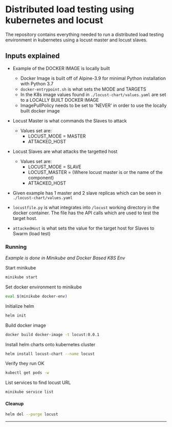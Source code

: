 Distributed load testing using kubernetes and locust
======================

The repository contains everything needed to run a distributed load testing environment in kubernetes using a locust master and locust slaves. 

## Inputs explained

- Example of the DOCKER IMAGE is locally built
  - Docker Image is built off of Alpine-3.9 for minimal Python installation with Python 3.7
  - `docker-entrypoint.sh` is what sets the MODE and TARGETS
  - In the K8s image values found in `./locust-chart/values.yaml` are set to a LOCALLY BUILT DOCKER IMAGE
  - ImagePullPolicy needs to be set to 'NEVER' in order to use the locally built docker image

- Locust Master is what commands the Slaves to attack
  - Values set are:
    - LOCUST_MODE = MASTER
    - ATTACKED_HOST
- Locust Slaves are what attacks the targetted host
  - Values set are:
    - LOCUST_MODE = SLAVE
    - LOCUST_MASTER = (Where locust master is or the name of the component)
    - ATTACKED_HOST

- Given example has 1 master and 2 slave replicas which can be seen in `./locust-chart/values.yaml`
- `locustfile.py` is what integrates into `/locust` working directory in the docker container.  The file has the API calls which are used to test the target host.
- `attackedHost` is what sets the value for the target host for Slaves to Swarm (load test)


### Running
*Example is done in Minikube and Docker Based K8S Env*

Start minikube
```sh
minikube start
```

Set docker environment to minikube
```sh
eval $(minikube docker-env)
```

Initialize helm
```sh
helm init
```

Build docker image
```sh
docker build docker-image -t locust:0.0.1
```

Install helm charts onto kubernetes cluster
```sh
helm install locust-chart --name locust
```

Verify they run OK
```sh
kubectl get pods -w
```

List services to find locust URL
```sh
minikube service list
```

#### Cleanup
```sh
helm del --purge locust
```
---